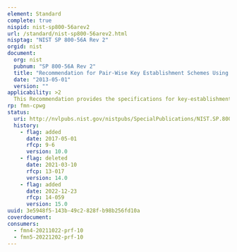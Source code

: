 ```yaml
---
element: Standard
complete: true
nispid: nist-sp800-56arev2
url: /standard/nist-sp800-56arev2.html
nisptag: "NIST SP 800-56A Rev 2"
orgid: nist
document:
  org: nist
  pubnum: "SP 800-56A Rev 2"
  title: "Recommendation for Pair-Wise Key Establishment Schemes Using Discrete Logarithm Cryptography"
  date: "2013-05-01"
  version: ""
applicability: >2
  This Recommendation provides the specifications for key-establishment schemes that are appropriate for use by the U.S. Federal Government and is intended for use in conjunction with NIST Special Publication 800-57, Recommendation for Key Management [SP 800-57].
rp: fmn-cpwg
status:
  uri: http://nvlpubs.nist.gov/nistpubs/SpecialPublications/NIST.SP.800-56Ar2.pdf
  history: 
    - flag: added
      date: 2017-05-01
      rfcp: 9-6
      version: 10.0
    - flag: deleted
      date: 2021-03-10
      rfcp: 13-017
      version: 14.0
    - flag: added
      date: 2022-12-23
      rfcp: 14-059
      version: 15.0
uuid: 3e5948f5-143b-49c2-828f-b98b256fd10a
coverdocument:
consumers:
  - fmn4-20211022-prf-10
  - fmn5-20221202-prf-10
---
```

